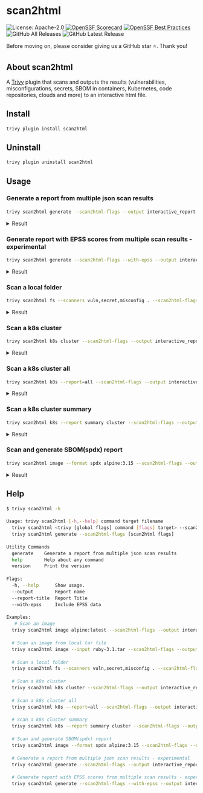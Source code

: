 
# scan2html 
![License: Apache-2.0](https://img.shields.io/badge/License-Apache%202.0-blue.svg)
[![OpenSSF Scorecard](https://api.scorecard.dev/projects/github.com/fatihtokus/scan2html/badge)](https://scorecard.dev/viewer/?uri=github.com/fatihtokus/scan2html)
[![OpenSSF Best Practices](https://www.bestpractices.dev/projects/9231/badge)](https://www.bestpractices.dev/projects/9231)
![GitHub All Releases](https://img.shields.io/github/downloads/fatihtokus/scan2html/total?logo=github)
![GitHub Latest Release](https://img.shields.io/github/v/release/fatihtokus/scan2html.svg?logo=github) 



Before moving on, please consider giving us a GitHub star ⭐️. Thank you!

## About scan2html
A [Trivy](https://github.com/aquasecurity/trivy) plugin that scans and outputs the results (vulnerabilities, misconfigurations, secrets, SBOM in containers, Kubernetes, code repositories, clouds and more) to an interactive html file.

## Install
```sh
trivy plugin install scan2html
```

## Uninstall
```sh
trivy plugin uninstall scan2html
```

## Usage
### Generate a report from multiple json scan results
```sh
trivy scan2html generate --scan2html-flags --output interactive_report.html --from vulnerabilities.json,misconfigs.json,secrets.json
```
<details>
<summary>Result</summary>

![result](docs/vulnerabilities.png)
</details>

### Generate report with EPSS scores from multiple scan results - experimental
```sh
trivy scan2html generate --scan2html-flags --with-epss --output interactive_report.html --from vulnerabilities.json,misconfigs.json,secrets.json
```
<details>
<summary>Result</summary>

![result](docs/vulnerabilities.png)
</details>

### Scan a local folder
```sh
trivy scan2html fs --scanners vuln,secret,misconfig . --scan2html-flags --output interactive_report.html
```
<details>
<summary>Result</summary>

![result](docs/vulnerabilities.png)
</details>

### Scan a k8s cluster
```sh
trivy scan2html k8s cluster --scan2html-flags --output interactive_report.html
```
<details>
<summary>Result</summary>

![result](docs/vulnerabilities.png)
</details>

### Scan a k8s cluster all
```sh
trivy scan2html k8s --report=all --scan2html-flags --output interactive_report.html
```
<details>
<summary>Result</summary>

![result](docs/misconfigurations.png)
</details>

### Scan a k8s cluster summary
```sh
trivy scan2html k8s --report summary cluster --scan2html-flags --output interactive_report.html
```
<details>
<summary>Result</summary>

![result](docs/k8s-cluster-summary.png)
</details>

### Scan and generate SBOM(spdx) report
```sh
trivy scan2html image --format spdx alpine:3.15 --scan2html-flags --output interactive_report.html
```
<details>
<summary>Result</summary>

![result](docs/sbom-alpin.png)
</details>

## Help
```sh
$ trivy scan2html -h

Usage: trivy scan2html [-h,--help] command target filename
  trivy scan2html <trivy [global flags] command [flags] target> --scan2html-flags [scan2html flags]
  trivy scan2html generate --scan2html-flags [scan2html flags]
  
Utility Commands
  generate    Generate a report from multiple json scan results
  help        Help about any command
  version     Print the version
  
Flags:
  -h, --help      Show usage.
  --output        Report name
  --report-title  Report Title
  --with-epss     Include EPSS data
  
Examples:
   # Scan an image
  trivy scan2html image alpine:latest --scan2html-flags --output interactive_report.html

  # Scan an image from local tar file
  trivy scan2html image --input ruby-3.1.tar --scan2html-flags --output interactive_report.html

  # Scan a local folder
  trivy scan2html fs --scanners vuln,secret,misconfig . --scan2html-flags --output interactive_report.html

  # Scan a k8s cluster
  trivy scan2html k8s cluster --scan2html-flags --output interactive_report.html

  # Scan a k8s cluster all
  trivy scan2html k8s --report=all --scan2html-flags --output interactive_report.html

  # Scan a k8s cluster summary
  trivy scan2html k8s --report summary cluster --scan2html-flags --output interactive_report.html

  # Scan and generate SBOM(spdx) report
  trivy scan2html image --format spdx alpine:3.15 --scan2html-flags --output interactive_report.html
  
  # Generate a report from multiple json scan results - experimental
  trivy scan2html generate --scan2html-flags --output interactive_report.html --from vulnerabilities.json,misconfigs.json,secrets.json
  
  # Generate report with EPSS scores from multiple scan results - experimental
  trivy scan2html generate --scan2html-flags --with-epss --output interactive_report.html --from vulnerabilities.json,misconfigs.json,secrets.json

```
